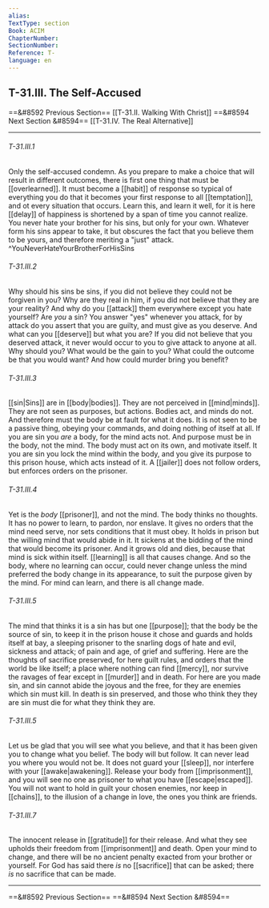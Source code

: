 ```yaml
---
alias: 
TextType: section
Book: ACIM
ChapterNumber: 
SectionNumber: 
Reference: T-
language: en
---
```

## T-31.III. The Self-Accused

==&#8592 Previous Section== [[T-31.II. Walking With Christ]]
==&#8594 Next Section &#8594== [[T-31.IV. The Real Alternative]]

***
###### T-31.III.1
Only the self-accused condemn. As you prepare to make a choice that will result in different outcomes, there is first one thing that must be [[overlearned]]. It must become a [[habit]] of response so typical of everything you do that it becomes your first response to all [[temptation]], and ot every situation that occurs. Learn this, and learn it well, for it is here [[delay]] of happiness is shortened by a span of time you cannot realize. You never hate your brother for his sins, but only for your own. Whatever form his sins appear to take, it but obscures the fact that you believe them to be yours, and therefore meriting a "just" attack. ^YouNeverHateYourBrotherForHisSins

###### T-31.III.2
Why should his sins be sins, if you did not believe they could not be forgiven in you? Why are they real in him, if you did not believe that they are your reality? And why do you [[attack]] them everywhere except you hate yourself? Are _you_ a sin? You answer "yes" whenever you attack, for by attack do you assert that you are guilty, and must give as you deserve. And what can you [[deserve]] but what you are? If you did not believe that you deserved attack, it never would occur to you to give attack to anyone at all. Why should you? What would be the gain to you? What could the outcome be that you would want? And how could murder bring you benefit?

###### T-31.III.3
[[sin|Sins]] are in [[body|bodies]]. They are not perceived in [[mind|minds]]. They are not seen as purposes, but actions. Bodies act, and minds do not. And therefore must the body be at fault for what it does. It is not seen to be a passive thing, obeying your commands, and doing nothing of itself at all. If you are sin you _are_ a body, for the mind acts not. And purpose must be in the body, not the mind. The body must act on its own, and motivate itself. It you are sin you lock the mind within the body, and you give its purpose to this prison house, which acts instead of it. A [[jailer]] does not follow orders, but enforces orders on the prisoner.

###### T-31.III.4
Yet is the _body_ [[prisoner]], and not the mind. The body thinks no thoughts. It has no power to learn, to pardon, nor enslave. It gives no orders that the mind need serve, nor sets conditions that it must obey. It holds in prison but the willing mind that would abide in it. It sickens at the bidding of the mind that would become its prisoner. And it grows old and dies, because that mind is sick within itself. [[learning]] is all that causes change. And so the body, where no learning can occur, could never change unless the mind preferred the body change in its appearance, to suit the purpose given by the mind. For mind can learn, and there is all change made.

###### T-31.III.5
The mind that thinks it is a sin has but one [[purpose]]; that the body be the source of sin, to keep it in the prison house it chose and guards and holds itself at bay, a sleeping prisoner to the snarling dogs of hate and evil, sickness and attack; of pain and age, of grief and suffering. Here are the thoughts of sacrifice preserved, for here guilt rules, and orders that the world be like itself; a place where nothing can find [[mercy]], nor survive the ravages of fear except in [[murder]] and in death. For here are you made sin, and sin cannot abide the joyous and the free, for they are enemies which sin must kill. In death is sin preserved, and those who think they they are sin must die for what they think they are.

###### T-31.III.5
Let us be glad that you will see what you believe, and that it has been given you to change what you belief. The body will but follow. It can never lead you where you would not be. It does not guard your [[sleep]], nor interfere with your [[awake|awakening]]. Release your body from [[imprisonment]], and you will see no one as prisoner to what you have [[escape|escaped]]. You will not want to hold in guilt your chosen enemies, nor keep in [[chains]], to the illusion of a change in love, the ones you think are friends.

###### T-31.III.7
The innocent release in [[gratitude]] for their release. And what they see upholds their freedom from [[imprisonment]] and death. Open your mind to change, and there will be no ancient penalty exacted from your brother or yourself. For God has said there _is_ no [[sacrifice]] that can be asked; there _is_ no sacrifice that can be made.


***

==&#8592 Previous Section== 
==&#8594 Next Section &#8594== 
